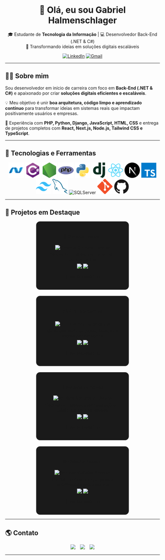 <div align="center">

# 👋 Olá, eu sou Gabriel Halmenschlager

🎓 Estudante de **Tecnologia da Informação** | 💻 Desenvolvedor Back-End (.NET & C#)  
🚀 Transformando ideias em soluções digitais escaláveis

[![LinkedIn](https://img.shields.io/badge/-LinkedIn-%230077B5?style=for-the-badge&logo=linkedin&logoColor=white)](https://www.linkedin.com/in/gabriel-halmenschlager-2bb312302/) 
[![Gmail](https://img.shields.io/badge/-Gmail-%23333?style=for-the-badge&logo=gmail&logoColor=white)](mailto:gabrielh2007.scs@gmail.com)

</div>

---

## 👨‍💻 Sobre mim

Sou desenvolvedor em início de carreira com foco em **Back-End (.NET & C#)** e apaixonado por criar **soluções digitais eficientes e escaláveis**.  

💡 Meu objetivo é unir **boa arquitetura, código limpo e aprendizado contínuo** para transformar ideias em sistemas reais que impactam positivamente usuários e empresas.  

🎯 Experiência com **PHP, Python, Django, JavaScript, HTML, CSS** e entrega de projetos completos com **React, Next.js, Node.js, Tailwind CSS e TypeScript**.

---

## 🧠 Tecnologias e Ferramentas

<div align="center">
<img alt=".NET" height="50" src="https://raw.githubusercontent.com/devicons/devicon/master/icons/dot-net/dot-net-original.svg"/>
<img alt="C#" height="50" src="https://raw.githubusercontent.com/devicons/devicon/master/icons/csharp/csharp-original.svg"/>
<img alt="Node.js" height="50" src="https://raw.githubusercontent.com/devicons/devicon/master/icons/nodejs/nodejs-original.svg"/>
<img alt="PHP" height="50" src="https://raw.githubusercontent.com/devicons/devicon/master/icons/php/php-original.svg"/>
<img alt="Python" height="50" src="https://raw.githubusercontent.com/devicons/devicon/master/icons/python/python-original.svg"/>
<img alt="Django" height="50" src="https://raw.githubusercontent.com/devicons/devicon/master/icons/django/django-plain.svg"/>
<img alt="React" height="50" src="https://raw.githubusercontent.com/devicons/devicon/master/icons/react/react-original.svg"/>
<img alt="Next.js" height="50" src="https://raw.githubusercontent.com/devicons/devicon/master/icons/nextjs/nextjs-original.svg"/>
<img alt="TypeScript" height="50" src="https://raw.githubusercontent.com/devicons/devicon/master/icons/typescript/typescript-original.svg"/>
<img alt="Tailwind" height="50" src="https://raw.githubusercontent.com/devicons/devicon/master/icons/tailwindcss/tailwindcss-original.svg"/>
<img alt="MySQL" height="50" src="https://raw.githubusercontent.com/devicons/devicon/master/icons/mysql/mysql-original.svg"/>
<img alt="SQLServer" height="50" src="https://cdn.jsdelivr.net/gh/devicons/devicon/icons/microsoftsqlserver/microsoftsqlserver-plain.svg"/>
<img alt="Git" height="50" src="https://raw.githubusercontent.com/devicons/devicon/master/icons/git/git-original.svg"/>
<img alt="GitHub" height="50" src="https://raw.githubusercontent.com/devicons/devicon/master/icons/github/github-original.svg"/>
</div>

---

## 🚀 Projetos em Destaque

<div align="center" style="display: flex; flex-wrap: wrap; justify-content: center; gap: 20px;">

<!-- Card de Projeto -->
<div align="center" style="border: 1px solid #2e2e2e; border-radius: 12px; padding: 20px; width: 260px; transition: transform 0.3s; hover: scale(1.05); background-color:#1a1a1a;">
  <h4>🎯 Sistema Escolar</h4>
  <img src="https://media.giphy.com/media/26ufdipQqU2lhNA4g/giphy.gif" width="220" alt="Preview Sistema Escolar"/>
  <p style="margin:5px 0;">Controle de biblioteca, estoque e cursos online</p>
  <img src="https://img.shields.io/badge/-Python-blue?style=flat-square&logo=python&logoColor=white" /> 
  <img src="https://img.shields.io/badge/-Django-green?style=flat-square&logo=django&logoColor=white" />  
  <p><a href="#" target="_blank">🔗 Ver Repositório</a></p>
</div>

<div align="center" style="border: 1px solid #2e2e2e; border-radius: 12px; padding: 20px; width: 260px; transition: transform 0.3s; hover: scale(1.05); background-color:#1a1a1a;">
  <h4>🎮 API LocaGames</h4>
  <img src="https://media.giphy.com/media/xT1R9Z7vQUBXLrOE4c/giphy.gif" width="220" alt="Preview API LocaGames"/>
  <p style="margin:5px 0;">Gerenciamento de jogos, locação e regras por categoria</p>
  <img src="https://img.shields.io/badge/-C%23-239120?style=flat-square&logo=c-sharp&logoColor=white" /> 
  <img src="https://img.shields.io/badge/-.NET-512BD4?style=flat-square&logo=dot-net&logoColor=white" />  
  <p><a href="#" target="_blank">🔗 Ver Repositório</a></p>
</div>

<div align="center" style="border: 1px solid #2e2e2e; border-radius: 12px; padding: 20px; width: 260px; transition: transform 0.3s; hover: scale(1.05); background-color:#1a1a1a;">
  <h4>🏢 Sistema de Ativos</h4>
  <img src="https://media.giphy.com/media/l0Exk8EUzSLsrErEQ/giphy.gif" width="220" alt="Preview Sistema de Ativos"/>
  <p style="margin:5px 0;">Controle de ativos, movimentações e relatórios para empresas</p>
  <img src="https://img.shields.io/badge/-C%23-239120?style=flat-square&logo=c-sharp&logoColor=white" /> 
  <img src="https://img.shields.io/badge/-.NET-512BD4?style=flat-square&logo=dot-net&logoColor=white" />  
  <p><a href="#" target="_blank">🔗 Ver Repositório</a></p>
</div>

<div align="center" style="border: 1px solid #2e2e2e; border-radius: 12px; padding: 20px; width: 260px; transition: transform 0.3s; hover: scale(1.05); background-color:#1a1a1a;">
  <h4>🌐 Website Pessoal</h4>
  <img src="https://media.giphy.com/media/3o6ZsY8e4UNLr8fZ6I/giphy.gif" width="220" alt="Preview Website Pessoal"/>
  <p style="margin:5px 0;">Portfólio online com projetos e informações profissionais</p>
  <img src="https://img.shields.io/badge/-React-61DAFB?style=flat-square&logo=react&logoColor=white" /> 
  <img src="https://img.shields.io/badge/-Tailwind-06B6D4?style=flat-square&logo=tailwind-css&logoColor=white" />  
  <p><a href="#" target="_blank">🔗 Ver Repositório</a></p>
</div>

</div>

---

## 🌎 Contato

<div align="center" style="display: flex; justify-content: center; gap: 15px;">
<a href="https://www.linkedin.com/in/gabriel-halmenschlager-2bb312302/" target="_blank">
  <img src="https://img.shields.io/badge/-LinkedIn-%230077B5?style=for-the-badge&logo=linkedin&logoColor=white" />
</a> 
<a href="mailto:gabrielh2007.scs@gmail.com">
  <img src="https://img.shields.io/badge/-Gmail-%23333?style=for-the-badge&logo=gmail&logoColor=white" />
</a>
<a href="https://instagram.com/gabriel_halmenschlager" target="_blank">
  <img src="https://img.shields.io/badge/-Instagram-%23E4405F?style=for-the-badge&logo=instagram&logoColor=white" />
</a>
</div>

---
